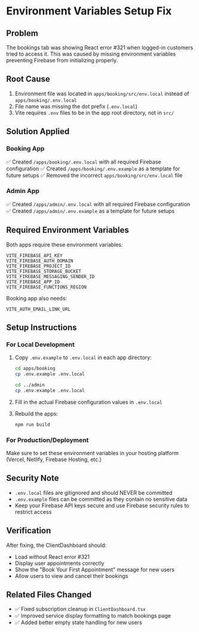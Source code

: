 # Environment Variables Setup Fix

## Problem
The bookings tab was showing React error #321 when logged-in customers tried to access it. This was caused by missing environment variables preventing Firebase from initializing properly.

## Root Cause
1. Environment file was located in `apps/booking/src/env.local` instead of `apps/booking/.env.local`
2. File name was missing the dot prefix (`.env.local`)
3. Vite requires `.env` files to be in the app root directory, not in `src/`

## Solution Applied

### Booking App
✅ Created `/apps/booking/.env.local` with all required Firebase configuration
✅ Created `/apps/booking/.env.example` as a template for future setups
✅ Removed the incorrect `apps/booking/src/env.local` file

### Admin App  
✅ Created `/apps/admin/.env.local` with all required Firebase configuration
✅ Created `/apps/admin/.env.example` as a template for future setups

## Required Environment Variables

Both apps require these environment variables:

```
VITE_FIREBASE_API_KEY
VITE_FIREBASE_AUTH_DOMAIN
VITE_FIREBASE_PROJECT_ID
VITE_FIREBASE_STORAGE_BUCKET
VITE_FIREBASE_MESSAGING_SENDER_ID
VITE_FIREBASE_APP_ID
VITE_FIREBASE_FUNCTIONS_REGION
```

Booking app also needs:
```
VITE_AUTH_EMAIL_LINK_URL
```

## Setup Instructions

### For Local Development
1. Copy `.env.example` to `.env.local` in each app directory:
   ```bash
   cd apps/booking
   cp .env.example .env.local
   
   cd ../admin
   cp .env.example .env.local
   ```

2. Fill in the actual Firebase configuration values in `.env.local`

3. Rebuild the apps:
   ```bash
   npm run build
   ```

### For Production/Deployment
Make sure to set these environment variables in your hosting platform (Vercel, Netlify, Firebase Hosting, etc.)

## Security Note
- `.env.local` files are gitignored and should NEVER be committed
- `.env.example` files can be committed as they contain no sensitive data
- Keep your Firebase API keys secure and use Firebase security rules to restrict access

## Verification
After fixing, the ClientDashboard should:
- Load without React error #321
- Display user appointments correctly
- Show the "Book Your First Appointment" message for new users
- Allow users to view and cancel their bookings

## Related Files Changed
- ✅ Fixed subscription cleanup in `ClientDashboard.tsx`
- ✅ Improved service display formatting to match bookings page
- ✅ Added better empty state handling for new users

